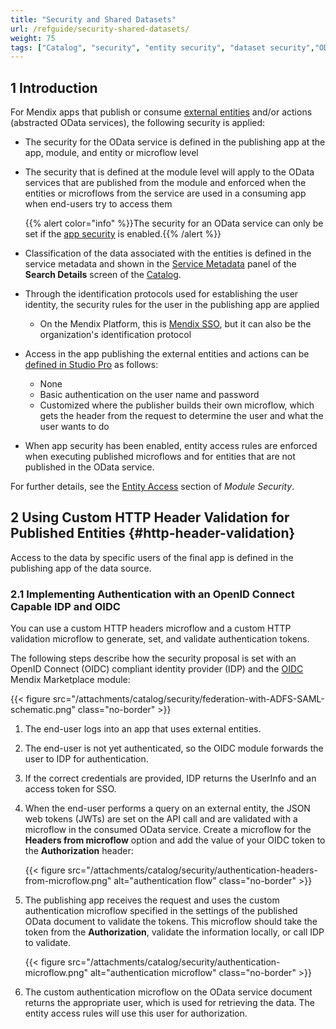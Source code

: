 ```yaml
---
title: "Security and Shared Datasets"
url: /refguide/security-shared-datasets/
weight: 75
tags: ["Catalog", "security", "entity security", "dataset security","OData service security", "OData"]
---
```


## 1 Introduction

For Mendix apps that publish or consume [external entities](/refguide/external-entities/) and/or actions (abstracted OData services), the following security is applied:

* The security for the OData service is defined in the publishing app at the app, module, and entity or microflow level
* The security that is defined at the module level will apply to the OData services that are published from the module and enforced when the entities or microflows from the service are used in a consuming app when end-users try to access them

    {{% alert color="info" %}}The security for an OData service can only be set if the [app security](/refguide/app-security/) is enabled.{{% /alert %}}

* Classification of the data associated with the entities is defined in the service metadata and shown in the [Service Metadata](/catalog/manage/search/#metadata) panel of the **Search Details** screen of the [Catalog](/catalog/). 

* Through the identification protocols used for establishing the user identity, the security rules for the user in the publishing app are applied

    * On the Mendix Platform, this is [Mendix SSO](/developerportal/deploy/mendix-sso/), but it can also be the organization's identification protocol

* Access in the app publishing the external entities and actions can be [defined in Studio Pro](/refguide/published-odata-services/#security) as follows:

    * None
    * Basic authentication on the user name and password
    * Customized where the publisher builds their own microflow, which gets the header from the request to determine the user and what the user wants to do

* When app security has been enabled, entity access rules are enforced when executing published microflows and for entities that are not published in the OData service.

For further details, see the [Entity Access](/refguide/module-security/#entity-access) section of *Module Security*.

## 2 Using Custom HTTP Header Validation for Published Entities {#http-header-validation}

Access to the data by specific users of the final app is defined in the publishing app of the data source.

### 2.1 Implementing Authentication with an OpenID Connect Capable IDP and OIDC

You can use a custom HTTP headers microflow and a custom HTTP validation microflow to generate, set, and validate authentication tokens. 

The following steps describe how the security proposal is set with an OpenID Connect (OIDC) compliant identity provider (IDP) and the [OIDC](https://marketplace.mendix.com/link/component/120371) Mendix Marketplace module:

{{< figure src="/attachments/catalog/security/federation-with-ADFS-SAML-schematic.png" class="no-border" >}}

1. The end-user logs into an app that uses external entities.
2. The end-user is not yet authenticated, so the OIDC module forwards the user to IDP for authentication.
3. If the correct credentials are provided, IDP returns the UserInfo and an access token for SSO.
4. When the end-user performs a query on an external entity, the JSON web tokens (JWTs) are set on the API call and are validated with a microflow in the consumed OData service. Create a microflow for the **Headers from microflow** option and add the value of your OIDC token to the **Authorization** header:

    {{< figure src="/attachments/catalog/security/authentication-headers-from-microflow.png" alt="authentication flow" class="no-border" >}}

5. The publishing app receives the request and uses the custom authentication microflow specified in the settings of the published OData document to validate the tokens. This microflow should take the token from the **Authorization**, validate the information locally, or call IDP to validate.

    {{< figure src="/attachments/catalog/security/authentication-microflow.png" alt="authentication microflow" class="no-border" >}}

6. The custom authentication microflow on the OData service document returns the appropriate user, which is used for retrieving the data. The entity access rules will use this user for authorization.
